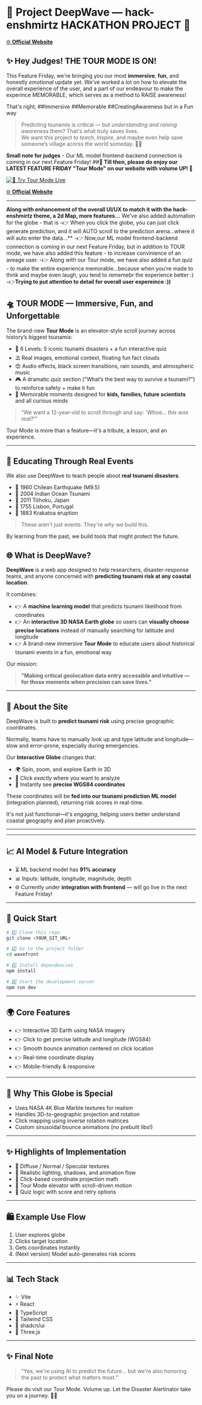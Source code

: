 # 🌊 Project DeepWave — hack-enshmirtz HACKATHON PROJECT 🚀
[🌐 **Official Website**](https://project-deepwave-taupe.vercel.app/)

## ✨ **Hey Judges! THE TOUR MODE IS ON!**  
This Feature Friday, we're bringing you our most **immersive**, **fun**, and honestly *emotional* update yet. We've worked a lot on how to elevate the overall experience of the user, and a part of our endeavour to make the experince MEMORABLE, which serves as a method to RAISE awareness!

That's right, 
##Immersive
##Memorable
##CreatingAwareness but in a Fun way

> Predicting tsunamis is critical — but *understanding and raising awareness* them? That's what truly saves lives.  
> We want this project to *teach*, *inspire*, and maybe even help save someone’s village acorss the world someday. 💙🌊

**Small note for judges** - Our ML model frontend-backend connection is coming in our next Feature Friday!
##**🌊 Till then, please do enjoy our LATEST FEATURE FRIDAY "Tour Mode" on our website with volume UP! 🚀**  

[![🎥 Try Tour Mode Live](https://github.com/user-attachments/assets/28843997-4d3f-481d-a11b-45a46e03eed9)](https://youtu.be/VtGK9gZfhZw?si=TyV3Foimka66MRCv)

[🌐 **Official Website**](https://project-deepwave-taupe.vercel.app/)

---

**Along with enhancement of the overall UI/UX to match it with the hack-enshmirtz theme, a 2d Map, more features...**
We've also added automation for the globe - that is
-👉 When you click the globe, you can just click generate prediction, and it will AUTO scroll to the prediction arena...where it will auto enter the data...**
-👉 Now,our ML model frontend-backend connection is coming in our next Feature Friday, but in addition to TOUR mode, we have also added this feature - to increase convinience of an aveage user. 
-👉 Along with our Tour mode, we have also added a fun quiz - to make the entire experience memorable...because when you're made to think and maybe even laugh, you tend to rememebr the experience better :)
-👉**Trying to put attention to detail for overall user expereince :))**

## 🛸 TOUR MODE — Immersive, Fun, and Unforgettable

The brand-new **Tour Mode** is an elevator-style scroll journey across history’s biggest tsunamis:

- 🚟 6 Levels: 5 iconic tsunami disasters + a fun interactive quiz
- ⛱️ Real images, emotional context, floating fun fact clouds
- 😍 Audio effects, black screen transitions, rain sounds, and atmospheric music
- 🎮 A dramatic quiz section ("What’s the best way to survive a tsunami?") to reinforce safety + make it fun
- 🚀 Memorable moments designed for **kids, families, future scientists** and all curious minds

> "We want a 12-year-old to scroll through and say: *'Whoa... this was real?'*"

Tour Mode is more than a feature—it's a tribute, a lesson, and an experience.

---

## 🌿 Educating Through Real Events

We also use DeepWave to teach people about **real tsunami disasters**. 

- 🔹 1960 Chilean Earthquake (M9.5)  
- 🔹 2004 Indian Ocean Tsunami  
- 🔹 2011 Tōhoku, Japan  
- 🔹 1755 Lisbon, Portugal  
- 🔹 1883 Krakatoa eruption  

> These aren't just events. They're *why* we build this.

By learning from the past, we build tools that might protect the future.


## 🌐 What is DeepWave?

**DeepWave** is a web app designed to help researchers, disaster-response teams, and anyone concerned with **predicting tsunami risk at any coastal location**.

It combines:

- 👉 A **machine learning model** that predicts tsunami likelihood from coordinates  
- 👉 An **interactive 3D NASA Earth globe** so users can **visually choose precise locations** instead of manually searching for latitude and longitude  
- 👉 A brand-new immersive **Tour Mode** to educate users about historical tsunami events in a fun, emotional way

Our mission:

> **"Making critical geolocation data entry accessible and intuitive — for those moments when precision can save lives."**

---

## 🌟 About the Site

DeepWave is built to **predict tsunami risk** using precise geographic coordinates.

Normally, teams have to manually look up and type latitude and longitude—slow and error-prone, especially during emergencies.

Our **Interactive Globe** changes that:

- 🌍 Spin, zoom, and explore Earth in 3D  
- 📍 Click *exactly* where you want to analyze  
- 📏 Instantly see **precise WGS84 coordinates**  

These coordinates will be **fed into our tsunami prediction ML model** (integration planned), returning risk scores in real-time.

It's not just functional—it's *engaging*, helping users better understand coastal geography and plan proactively.

---


---

## 📈 AI Model & Future Integration

- ⏳ ML backend model has **91% accuracy**  
- 📊 Inputs: latitude, longitude, magnitude, depth
- 🌐 Currently under **integration with frontend** — will go live in the next Feature Friday!

---

## 🚀 Quick Start

```bash
# 1️⃣ Clone this repo
git clone <YOUR_GIT_URL>

# 2️⃣ Go to the project folder
cd wavefront

# 3️⃣ Install dependencies
npm install

# 4️⃣ Start the development server
npm run dev
```

---

## 🌍 Core Features

- 👉 Interactive 3D Earth using NASA imagery
- 👉 Click to get precise latitude and longitude (WGS84)
- 👉 Smooth bounce animation centered on click location
- 👉 Real-time coordinate display
- 👉 Mobile-friendly & responsive

---

## 🌌 Why This Globe is Special

- Uses NASA 4K Blue Marble textures for realism
- Handles 3D-to-geographic projection and rotation
- Click mapping using inverse rotation matrices
- Custom sinusoidal bounce animations (no prebuilt libs!)

---

## ✨ Highlights of Implementation

- 🔹 Diffuse / Normal / Specular textures
- 🔹 Realistic lighting, shadows, and animation flow
- 🔹 Click-based coordinate projection math
- 🔹 Tour Mode elevator with scroll-driven motion
- 🔹 Quiz logic with score and retry options

---

## 🛍️ Example Use Flow

1. User explores globe
2. Clicks target location
3. Gets coordinates instantly
4. (Next version) Model auto-generates risk scores

---

## 📊 Tech Stack

- ✨ Vite
- ⚡️ React
- 📃 TypeScript
- 🎨 Tailwind CSS
- 🌟 shadcn/ui
- 🌌 Three.js

---

## ✨ Final Note

> "Yes, we're using AI to predict the future... but we're also honoring the past to protect what matters most."

Please do visit our Tour Mode. Volume up. 
Let the Disaster Alertinator take you on a journey. 🚗💜
